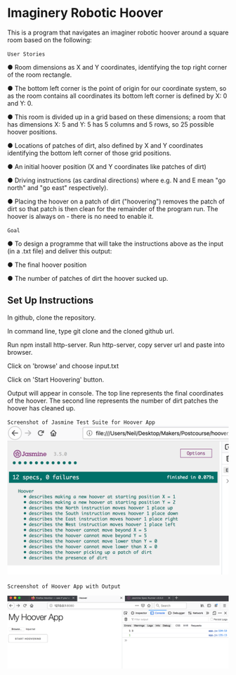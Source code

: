 # Imaginery Robotic Hoover

This is a program that navigates an imaginer robotic hoover around a square room based on the following:

`User Stories`

● Room dimensions as ​X and Y coordinates​, identifying the top right corner of the room rectangle.  

● The bottom left corner is the point of origin for our coordinate system, so as the room contains all coordinates its bottom left corner is defined by X: 0 and Y: 0.

● This room is divided up in a grid based on these dimensions; a room that has dimensions X: 5 and Y: 5 has 5 columns and 5 rows, so 25 possible hoover positions.


● Locations of patches of dirt, also defined by X and Y coordinates identifying the bottom left corner of those grid positions.


● An initial hoover position (X and Y coordinates like patches of dirt)


● Driving instructions (as ​cardinal directions​) where e.g. N and E mean "go north"
and "go east" respectively).

● Placing the hoover on a patch of dirt ("hoovering") removes the patch of dirt so that patch is then clean for the remainder of the program run. The hoover is always on - there is no need to enable it.

`Goal`

● To design a programme that will take the instructions above as the input (in a .txt file) and deliver this output:

  ● The final hoover position
  
  ● The number of patches of dirt the hoover sucked up.

## Set Up Instructions

In github, clone the repository.

In command line, type git clone and the cloned github url.

Run npm install http-server. Run http-server, copy server url  and paste into browser. 

Click on 'browse' and choose input.txt

Click on 'Start Hoovering' button.

Output will appear in console. The top line represents the final coordinates of the hoover. The second line represents the number of dirt patches the hoover has cleaned up. 

`Screenshot of Jasmine Test Suite for Hoover App`
![Tests](https://github.com/neilcam4/hoover_tech_test/blob/master/HooverTests.png "Tests")

`Screenshot of Hoover App with Output`


![Output](https://github.com/neilcam4/hoover_tech_test/blob/master/hoover_app.png "Output")

